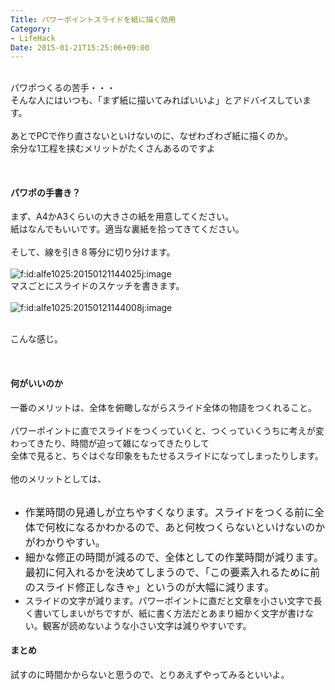 ```yaml
---
Title: パワーポイントスライドを紙に描く効用
Category:
- LifeHack
Date: 2015-01-21T15:25:06+09:00
---
```


<div> </div>
<div>パワポつくるの苦手・・・</div>
<div>そんな人にはいつも、「まず紙に描いてみればいいよ」とアドバイスしています。</div>
<div> </div>
<div>あとでPCで作り直さないといけないのに、なぜわざわざ紙に描くのか。</div>
<div>余分な1工程を挟むメリットがたくさんあるのですよ</div>
<div>
<p><!-- more --></p>
<p> </p>
</div>
<h4>パワポの手書き？</h4>
<div>まず、A4かA3くらいの大きさの紙を用意してください。</div>
<div>紙はなんでもいいです。適当な裏紙を拾ってきてください。</div>
<div> </div>
<div>そして、線を引き８等分に切り分けます。</div>
<div><br /><img class="hatena-fotolife" title="f:id:alfe1025:20150121144025j:image" src="http://cdn-ak.f.st-hatena.com/images/fotolife/a/alfe1025/20150121/20150121144025.jpg" alt="f:id:alfe1025:20150121144025j:image" /></div>
<div>マスごとにスライドのスケッチを書きます。</div>
<div><br /><img class="hatena-fotolife" title="f:id:alfe1025:20150121144008j:image" src="http://cdn-ak.f.st-hatena.com/images/fotolife/a/alfe1025/20150121/20150121144008.jpg" alt="f:id:alfe1025:20150121144008j:image" /></div>
<div> </div>
<p>こんな感じ。</p>
<div> </div>
<h4>何がいいのか</h4>
<div>一番のメリットは、全体を俯瞰しながらスライド全体の物語をつくれること。</div>
<div> </div>
<div>パワーポイントに直でスライドをつくっていくと、つくっていくうちに考えが変わってきたり、時間が迫って雑になってきたりして</div>
<div>全体で見ると、ちぐはぐな印象をもたせるスライドになってしまったりします。</div>
<div> </div>
<div>他のメリットとしては、</div>
<div> </div>
<div>
<ul>
<li><span style="font-size: 16px;">作業時間の見通しが立ちやすくなります。</span><span style="font-size: 16px;">スライドをつくる前に全体で何枚になるかわかるので、あと何枚つくらないといけないのかがわかりやすい。</span></li>
<li><span style="font-size: 16px;">細かな修正の時間が減るので、全体としての作業時間が減ります。最初に何入れるかを決めてしまうので、「この要素入れるために前のスライド修正しなきゃ」というのが大幅に減ります。</span></li>
<li>スライドの文字が減ります。パワーポイントに直だと文章を小さい文字で長く書いてしまいがちですが、紙に書く方法だとあまり細かく文字が書けない。観客が読めないような小さい文字は減りやすいです。</li>
</ul>
<h4>まとめ</h4>
</div>
<div>試すのに時間かからないと思うので、とりあえずやってみるといいよ。</div>
<div> </div>

